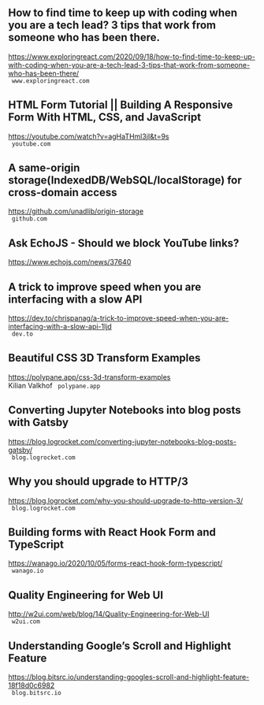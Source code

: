 ## How to find time to keep up with coding when you are a tech lead? 3 tips that work from someone who has been there.  
https://www.exploringreact.com/2020/09/18/how-to-find-time-to-keep-up-with-coding-when-you-are-a-tech-lead-3-tips-that-work-from-someone-who-has-been-there/  
 ` www.exploringreact.com`
  

## HTML Form Tutorial || Building A Responsive Form With HTML, CSS, and JavaScript  
https://youtube.com/watch?v=agHaTHml3jI&t=9s  
 ` youtube.com`
  

## A same-origin storage(IndexedDB/WebSQL/localStorage) for cross-domain access  
https://github.com/unadlib/origin-storage  
 ` github.com`
  

## Ask EchoJS - Should we block YouTube links?  
https://www.echojs.com/news/37640  
 
  

## A trick to improve speed when you are interfacing with a slow API  
https://dev.to/chrispanag/a-trick-to-improve-speed-when-you-are-interfacing-with-a-slow-api-1ljd  
 ` dev.to`
  

## Beautiful CSS 3D Transform Examples  
https://polypane.app/css-3d-transform-examples  
Kilian Valkhof ` polypane.app`
  

## Converting Jupyter Notebooks into blog posts with Gatsby  
https://blog.logrocket.com/converting-jupyter-notebooks-blog-posts-gatsby/  
 ` blog.logrocket.com`
  

## Why you should upgrade to HTTP/3  
https://blog.logrocket.com/why-you-should-upgrade-to-http-version-3/  
 ` blog.logrocket.com`
  

## Building forms with React Hook Form and TypeScript  
https://wanago.io/2020/10/05/forms-react-hook-form-typescript/  
 ` wanago.io`
  

## Quality Engineering for Web UI  
http://w2ui.com/web/blog/14/Quality-Engineering-for-Web-UI  
 ` w2ui.com`
  

## Understanding Google’s Scroll and Highlight Feature  
https://blog.bitsrc.io/understanding-googles-scroll-and-highlight-feature-18f18d0c6982  
 ` blog.bitsrc.io`
  

